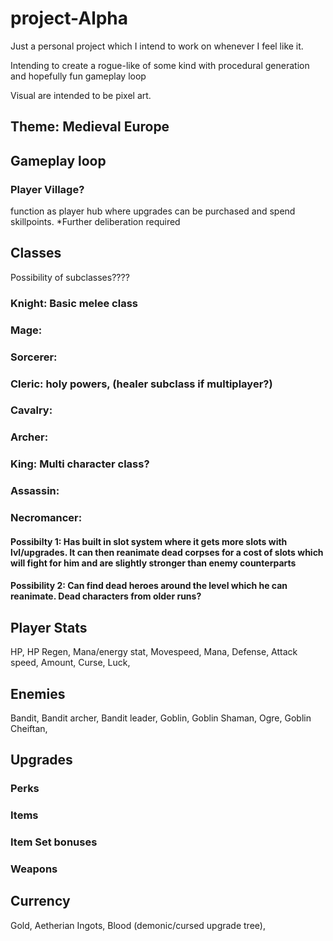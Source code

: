 # project-Alpha

Just a personal project which I intend to work on whenever I feel like it. 

Intending to create a rogue-like of some kind with procedural generation and hopefully fun gameplay loop

Visual are intended to be pixel art.


## Theme: Medieval Europe

## Gameplay loop
### Player Village?
function as player hub where upgrades can be purchased and spend skillpoints. *Further deliberation required


## Classes
Possibility of subclasses????  
### Knight: Basic melee class 
### Mage:
### Sorcerer:
### Cleric: holy powers, (healer subclass if multiplayer?)
### Cavalry:
### Archer:
### King: Multi character class?
### Assassin:
### Necromancer: 
#### Possibilty 1: Has built in slot system where it gets more slots with lvl/upgrades. It can then reanimate dead corpses for a cost of slots which will fight for him and are slightly stronger than enemy counterparts
#### Possibility 2: Can find dead heroes around the level which he can reanimate. Dead characters from older runs?


## Player Stats
HP,
HP Regen,
Mana/energy stat,
Movespeed,
Mana,
Defense,
Attack speed,
Amount,
Curse,
Luck, 



## Enemies
Bandit, Bandit archer, Bandit leader, Goblin, Goblin Shaman, Ogre, Goblin Cheiftan, 

## Upgrades
### Perks

### Items

### Item Set bonuses 

### Weapons

## Currency
Gold,
Aetherian Ingots,
Blood (demonic/cursed upgrade tree), 


